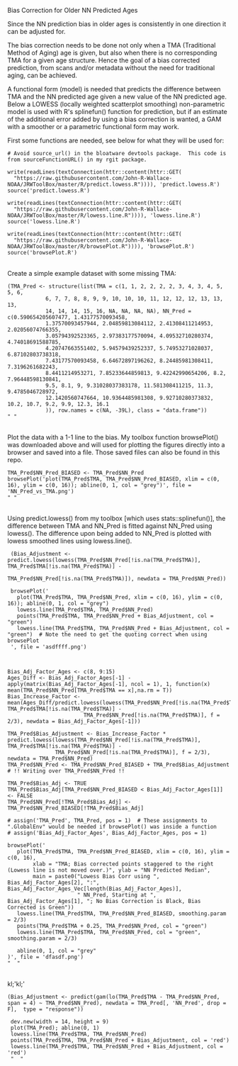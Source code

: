 Bias Correction for Older NN Predicted Ages

Since the NN prediction bias in older ages is consistently in one direction it can be adjusted for.

The bias correction needs to be done not only when a TMA (Traditional Method of Aging) age is given, but also when there is no corresponding TMA for a given age structure. Hence the goal of a bias corrected prediction, from scans and/or metadata without the need for traditional aging, can be achieved. 

A functional form (model) is needed that predicts the difference between TMA and the NN predicted age given a new value of the NN predicted age. Below a LOWESS (locally weighted scatterplot smoothing) non-parametric model is used with R's splinefun() function for prediction, but if an estimate of the additional error added by using a bias correction is wanted, a GAM with a smoother or a parametric functional form may work.

First some functions are needed, see below for what they will be used for:

    # Avoid source_url() in the bloatware devtools package.  This code is from sourceFunctionURL() in my rgit package.
    
    write(readLines(textConnection(httr::content(httr::GET( 
      "https://raw.githubusercontent.com/John-R-Wallace-NOAA/JRWToolBox/master/R/predict.lowess.R")))), 'predict.lowess.R')
    source('predict.lowess.R')
    
    write(readLines(textConnection(httr::content(httr::GET( 
      "https://raw.githubusercontent.com/John-R-Wallace-NOAA/JRWToolBox/master/R/lowess.line.R")))), 'lowess.line.R')
    source('lowess.line.R')
    
    write(readLines(textConnection(httr::content(httr::GET( 
      "https://raw.githubusercontent.com/John-R-Wallace-NOAA/JRWToolBox/master/R/browsePlot.R")))), 'browsePlot.R')
    source('browsePlot.R')
    
<br>
Create a simple example dataset with some missing TMA:


    (TMA_Pred <- structure(list(TMA = c(1, 1, 2, 2, 2, 2, 3, 4, 3, 4, 5, 5, 6, 
                6, 7, 7, 8, 8, 9, 9, 10, 10, 10, 11, 12, 12, 12, 13, 13, 13, 
                14, 14, 14, 15, 16, NA, NA, NA, NA), NN_Pred = c(0.590654205607477, 1.43177570093458, 
                1.37570093457944, 2.04859813084112, 2.41308411214953, 2.02056074766355, 
                3.05794392523365, 2.97383177570094, 4.09532710280374, 4.74018691588785, 
                4.20747663551402, 5.94579439252337, 5.74953271028037, 6.87102803738318, 
                7.43177570093458, 6.64672897196262, 8.24485981308411, 7.3196261682243, 
                8.4411214953271, 7.85233644859813, 9.42242990654206, 8.2, 7.96448598130841, 
                9.5, 8.1, 9, 9.31028037383178, 11.581308411215, 11.3, 9.4785046728972, 
                12.1420560747664, 10.9364485981308, 9.92710280373832, 10.2, 10.7, 9.2, 9.9, 12.3, 16.1
                )), row.names = c(NA, -39L), class = "data.frame"))
    " "
    
<br>
Plot the data with a 1-1 line to the bias.  My toolbox function browsePlot() was downloaded above and will used for plotting the figures directly into a browser and saved into a file. Those saved files can also be found in this repo.

    TMA_Pred$NN_Pred_BIASED <- TMA_Pred$NN_Pred
    browsePlot('plot(TMA_Pred$TMA, TMA_Pred$NN_Pred_BIASED, xlim = c(0, 16), ylim = c(0, 16)); abline(0, 1, col = "grey")', file = 'NN_Pred_vs_TMA.png')	
    " "
    
<br>   
Using predict.lowess() from my toolbox [which uses stats::splinefun()], the difference between TMA and NN_Pred is fitted against NN_Pred using lowess(). The difference upon being added to NN_Pred is plotted with lowess smoothed lines using lowess.line().
		 

     (Bias_Adjustment <- predict.lowess(lowess(TMA_Pred$NN_Pred[!is.na(TMA_Pred$TMA)], TMA_Pred$TMA[!is.na(TMA_Pred$TMA)] - 
                                                TMA_Pred$NN_Pred[!is.na(TMA_Pred$TMA)]), newdata = TMA_Pred$NN_Pred))

     browsePlot('
       plot(TMA_Pred$TMA, TMA_Pred$NN_Pred, xlim = c(0, 16), ylim = c(0, 16)); abline(0, 1, col = "grey")
       lowess.line(TMA_Pred$TMA, TMA_Pred$NN_Pred)
       points(TMA_Pred$TMA, TMA_Pred$NN_Pred + Bias_Adjustment, col = "green")
       lowess.line(TMA_Pred$TMA, TMA_Pred$NN_Pred + Bias_Adjustment, col = "green")  # Note the need to get the quoting correct when using browsePlot
     ', file = 'asdffff.png')


     
    Bias_Adj_Factor_Ages <- c(8, 9:15)
    Ages_Diff <- Bias_Adj_Factor_Ages[-1] - apply(matrix(Bias_Adj_Factor_Ages[-1], ncol = 1), 1, function(x) mean(TMA_Pred$NN_Pred[TMA_Pred$TMA == x],na.rm = T))
    Bias_Increase_Factor <- mean(Ages_Diff/predict.lowess(lowess(TMA_Pred$NN_Pred[!is.na(TMA_Pred$TMA)], TMA_Pred$TMA[!is.na(TMA_Pred$TMA)] - 
                            TMA_Pred$NN_Pred[!is.na(TMA_Pred$TMA)], f = 2/3), newdata = Bias_Adj_Factor_Ages[-1]))
                                      
    TMA_Pred$Bias_Adjustment <- Bias_Increase_Factor * predict.lowess(lowess(TMA_Pred$NN_Pred[!is.na(TMA_Pred$TMA)], TMA_Pred$TMA[!is.na(TMA_Pred$TMA)] - 
                   TMA_Pred$NN_Pred[!is.na(TMA_Pred$TMA)], f = 2/3), newdata = TMA_Pred$NN_Pred)
    TMA_Pred$NN_Pred <- TMA_Pred$NN_Pred_BIASED + TMA_Pred$Bias_Adjustment  # !! Writing over TMA_Pred$NN_Pred !!
    
    TMA_Pred$Bias_Adj <- TRUE			
    TMA_Pred$Bias_Adj[TMA_Pred$NN_Pred_BIASED < Bias_Adj_Factor_Ages[1]] <- FALSE
    TMA_Pred$NN_Pred[!TMA_Pred$Bias_Adj] <- TMA_Pred$NN_Pred_BIASED[!TMA_Pred$Bias_Adj]
                                            
    # assign('TMA_Pred', TMA_Pred, pos = 1)  # These assignments to ".GlobalEnv" would be needed if browsePlot() was inside a function
    # assign('Bias_Adj_Factor_Ages', Bias_Adj_Factor_Ages, pos = 1)
    
    browsePlot('
       plot(TMA_Pred$TMA, TMA_Pred$NN_Pred_BIASED, xlim = c(0, 16), ylim = c(0, 16),
            xlab = "TMA; Bias corrected points staggered to the right (Lowess line is not moved over.)", ylab = "NN Predicted Median", 
            main = paste0("Lowess Bias Corr using ", Bias_Adj_Factor_Ages[2], ":", Bias_Adj_Factor_Ages_Vec[length(Bias_Adj_Factor_Ages)], 
                          " NN_Pred, Starting at ", Bias_Adj_Factor_Ages[1], "; No Bias Correction is Black, Bias Corrected is Green"))
       lowess.line(TMA_Pred$TMA, TMA_Pred$NN_Pred_BIASED, smoothing.param = 2/3)
       points(TMA_Pred$TMA + 0.25, TMA_Pred$NN_Pred, col = "green")
       lowess.line(TMA_Pred$TMA, TMA_Pred$NN_Pred, col = "green", smoothing.param = 2/3)
        
       abline(0, 1, col = "grey"
    )', file = 'dfasdf.png')
    "  "
    
<br>   
kl;'kl;'										

     







   
    (Bias_Adjustment <- predict(gam(lo(TMA_Pred$TMA - TMA_Pred$NN_Pred, span = 4) ~ TMA_Pred$NN_Pred), newdata = TMA_Pred[, 'NN_Pred', drop = F],  type = "response"))

     dev.new(width = 14, height = 9)
     plot(TMA_Pred); abline(0, 1)
     lowess.line(TMA_Pred$TMA, TMA_Pred$NN_Pred)
     points(TMA_Pred$TMA, TMA_Pred$NN_Pred + Bias_Adjustment, col = 'red')
     lowess.line(TMA_Pred$TMA, TMA_Pred$NN_Pred + Bias_Adjustment, col = 'red')
     "  "  





















    
